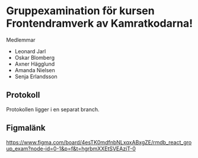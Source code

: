 # Gruppexamination för kursen Frontendramverk av Kamratkodarna!

Medlemmar
- Leonard Jarl
- Oskar Blomberg
- Axner Hägglund
- Amanda Nielsen
- Senja Erlandsson

## Protokoll

Protokollen ligger i en separat branch.

## Figmalänk
https://www.figma.com/board/4esTK0mdfnbNLxqxABxgZE/rmdb_react_group_exam?node-id=0-1&p=f&t=hgrbmXXEtSVEAziT-0
